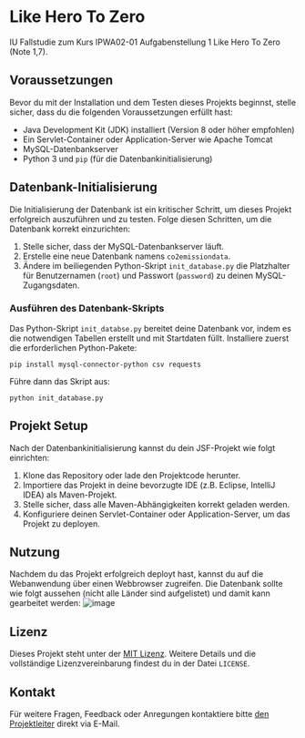 # Like Hero To Zero

IU Fallstudie zum Kurs IPWA02-01 Aufgabenstellung 1 Like Hero To Zero (Note 1,7).

## Voraussetzungen

Bevor du mit der Installation und dem Testen dieses Projekts beginnst, stelle sicher, dass du die folgenden Voraussetzungen erfüllt hast:

- Java Development Kit (JDK) installiert (Version 8 oder höher empfohlen)
- Ein Servlet-Container oder Application-Server wie Apache Tomcat
- MySQL-Datenbankserver
- Python 3 und `pip` (für die Datenbankinitialisierung)

## Datenbank-Initialisierung

Die Initialisierung der Datenbank ist ein kritischer Schritt, um dieses Projekt erfolgreich auszuführen und zu testen. Folge diesen Schritten, um die Datenbank korrekt einzurichten:

1. Stelle sicher, dass der MySQL-Datenbankserver läuft.
2. Erstelle eine neue Datenbank namens `co2emissiondata`.
3. Ändere im beiliegenden Python-Skript `init_database.py` die Platzhalter für Benutzernamen (`root`) und Passwort (`password`) zu deinen MySQL-Zugangsdaten.

### Ausführen des Datenbank-Skripts

Das Python-Skript `init_databse.py` bereitet deine Datenbank vor, indem es die notwendigen Tabellen erstellt und mit Startdaten füllt. Installiere zuerst die erforderlichen Python-Pakete:

```
pip install mysql-connector-python csv requests
```

Führe dann das Skript aus:

```
python init_database.py
```
## Projekt Setup

Nach der Datenbankinitialisierung kannst du dein JSF-Projekt wie folgt einrichten:

1. Klone das Repository oder lade den Projektcode herunter.
2. Importiere das Projekt in deine bevorzugte IDE (z.B. Eclipse, IntelliJ IDEA) als Maven-Projekt.
3. Stelle sicher, dass alle Maven-Abhängigkeiten korrekt geladen werden.
4. Konfiguriere deinen Servlet-Container oder Application-Server, um das Projekt zu deployen.

## Nutzung

Nachdem du das Projekt erfolgreich deployt hast, kannst du auf die Webanwendung über einen Webbrowser zugreifen. Die Datenbank sollte wie folgt aussehen (nicht alle Länder sind aufgelistet) und damit kann gearbeitet werden: ![image](https://github.com/sabo28/herotozero/assets/29122270/bc5dd025-24d1-4145-963e-f389d53ef13e)


## Lizenz

Dieses Projekt steht unter der [MIT Lizenz](LICENSE.md). Weitere Details und die vollständige Lizenzvereinbarung findest du in der Datei `LICENSE`.

## Kontakt

Für weitere Fragen, Feedback oder Anregungen kontaktiere bitte [den Projektleiter](mailto:labeeb.malik318@gmail.com) direkt via E-Mail.


